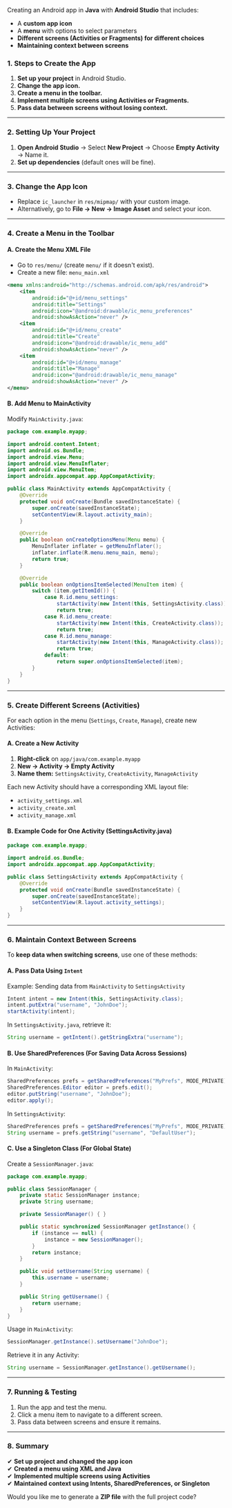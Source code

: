 Creating an Android app in **Java** with **Android Studio** that includes:
- A **custom app icon**  
- A **menu** with options to select parameters  
- **Different screens (Activities or Fragments) for different choices**  
- **Maintaining context between screens**  

### **1. Steps to Create the App**
1. **Set up your project** in Android Studio.
2. **Change the app icon.**
3. **Create a menu in the toolbar.**
4. **Implement multiple screens using Activities or Fragments.**
5. **Pass data between screens without losing context.**

---

### **2. Setting Up Your Project**
1. **Open Android Studio** → Select **New Project** → Choose **Empty Activity** → Name it.
2. **Set up dependencies** (default ones will be fine).

---

### **3. Change the App Icon**
- Replace `ic_launcher` in `res/mipmap/` with your custom image.
- Alternatively, go to **File → New → Image Asset** and select your icon.

---

### **4. Create a Menu in the Toolbar**
#### **A. Create the Menu XML File**
- Go to `res/menu/` (create `menu/` if it doesn't exist).
- Create a new file: `menu_main.xml`

```xml
<menu xmlns:android="http://schemas.android.com/apk/res/android">
    <item
        android:id="@+id/menu_settings"
        android:title="Settings"
        android:icon="@android:drawable/ic_menu_preferences"
        android:showAsAction="never" />
    <item
        android:id="@+id/menu_create"
        android:title="Create"
        android:icon="@android:drawable/ic_menu_add"
        android:showAsAction="never" />
    <item
        android:id="@+id/menu_manage"
        android:title="Manage"
        android:icon="@android:drawable/ic_menu_manage"
        android:showAsAction="never" />
</menu>
```

#### **B. Add Menu to MainActivity**
Modify `MainActivity.java`:

```java
package com.example.myapp;

import android.content.Intent;
import android.os.Bundle;
import android.view.Menu;
import android.view.MenuInflater;
import android.view.MenuItem;
import androidx.appcompat.app.AppCompatActivity;

public class MainActivity extends AppCompatActivity {
    @Override
    protected void onCreate(Bundle savedInstanceState) {
        super.onCreate(savedInstanceState);
        setContentView(R.layout.activity_main);
    }

    @Override
    public boolean onCreateOptionsMenu(Menu menu) {
        MenuInflater inflater = getMenuInflater();
        inflater.inflate(R.menu.menu_main, menu);
        return true;
    }

    @Override
    public boolean onOptionsItemSelected(MenuItem item) {
        switch (item.getItemId()) {
            case R.id.menu_settings:
                startActivity(new Intent(this, SettingsActivity.class));
                return true;
            case R.id.menu_create:
                startActivity(new Intent(this, CreateActivity.class));
                return true;
            case R.id.menu_manage:
                startActivity(new Intent(this, ManageActivity.class));
                return true;
            default:
                return super.onOptionsItemSelected(item);
        }
    }
}
```

---

### **5. Create Different Screens (Activities)**
For each option in the menu (`Settings`, `Create`, `Manage`), create new Activities:

#### **A. Create a New Activity**
1. **Right-click** on `app/java/com.example.myapp`
2. **New → Activity → Empty Activity**
3. **Name them:** `SettingsActivity`, `CreateActivity`, `ManageActivity`

Each new Activity should have a corresponding XML layout file:
- `activity_settings.xml`
- `activity_create.xml`
- `activity_manage.xml`

#### **B. Example Code for One Activity (SettingsActivity.java)**
```java
package com.example.myapp;

import android.os.Bundle;
import androidx.appcompat.app.AppCompatActivity;

public class SettingsActivity extends AppCompatActivity {
    @Override
    protected void onCreate(Bundle savedInstanceState) {
        super.onCreate(savedInstanceState);
        setContentView(R.layout.activity_settings);
    }
}
```

---

### **6. Maintain Context Between Screens**
To **keep data when switching screens**, use one of these methods:

#### **A. Pass Data Using `Intent`**
Example: Sending data from `MainActivity` to `SettingsActivity`
```java
Intent intent = new Intent(this, SettingsActivity.class);
intent.putExtra("username", "JohnDoe");
startActivity(intent);
```

In `SettingsActivity.java`, retrieve it:
```java
String username = getIntent().getStringExtra("username");
```

#### **B. Use SharedPreferences (For Saving Data Across Sessions)**
In `MainActivity`:
```java
SharedPreferences prefs = getSharedPreferences("MyPrefs", MODE_PRIVATE);
SharedPreferences.Editor editor = prefs.edit();
editor.putString("username", "JohnDoe");
editor.apply();
```

In `SettingsActivity`:
```java
SharedPreferences prefs = getSharedPreferences("MyPrefs", MODE_PRIVATE);
String username = prefs.getString("username", "DefaultUser");
```

#### **C. Use a Singleton Class (For Global State)**
Create a `SessionManager.java`:
```java
package com.example.myapp;

public class SessionManager {
    private static SessionManager instance;
    private String username;

    private SessionManager() { }

    public static synchronized SessionManager getInstance() {
        if (instance == null) {
            instance = new SessionManager();
        }
        return instance;
    }

    public void setUsername(String username) {
        this.username = username;
    }

    public String getUsername() {
        return username;
    }
}
```

Usage in `MainActivity`:
```java
SessionManager.getInstance().setUsername("JohnDoe");
```

Retrieve it in any Activity:
```java
String username = SessionManager.getInstance().getUsername();
```

---

### **7. Running & Testing**
1. Run the app and test the menu.
2. Click a menu item to navigate to a different screen.
3. Pass data between screens and ensure it remains.

---

### **8. Summary**
✔ **Set up project and changed the app icon**  
✔ **Created a menu using XML and Java**  
✔ **Implemented multiple screens using Activities**  
✔ **Maintained context using Intents, SharedPreferences, or Singleton**  

Would you like me to generate a **ZIP file** with the full project code?